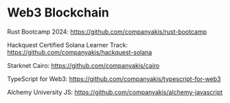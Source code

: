 # Web3 Blockchain

Rust Bootcamp 2024:
https://github.com/companyakis/rust-bootcamp

Hackquest Certified Solana Learner Track:
https://github.com/companyakis/hackquest-solana

Starknet Cairo:
https://github.com/companyakis/cairo

TypeScript for Web3:
https://github.com/companyakis/typescript-for-web3

Alchemy University JS:
https://github.com/companyakis/alchemy-javascript
